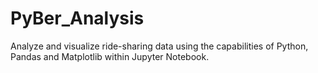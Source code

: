 # PyBer_Analysis
Analyze and visualize ride-sharing data using the capabilities of Python, Pandas and Matplotlib within Jupyter Notebook.
